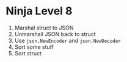 # Ninja Level 8

1. Marshal struct to JSON
2. Unmarshall JSON back to struct
3. Use `json.NewEncoder` and `json.NewDecoder`
4. Sort some stuff
5. Sort struct